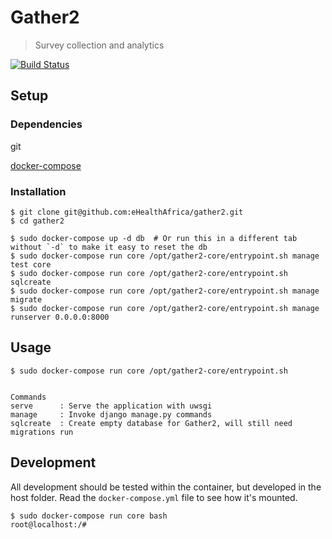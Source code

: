 # Gather2

> Survey collection and analytics

[![Build Status](https://travis-ci.org/eHealthAfrica/gather2.svg?branch=master)](https://travis-ci.org/eHealthAfrica/gather2)

## Setup



### Dependencies

git

[docker-compose](https://docs.docker.com/compose/)


### Installation


```
$ git clone git@github.com:eHealthAfrica/gather2.git
$ cd gather2

$ sudo docker-compose up -d db  # Or run this in a different tab without `-d` to make it easy to reset the db
$ sudo docker-compose run core /opt/gather2-core/entrypoint.sh manage test core
$ sudo docker-compose run core /opt/gather2-core/entrypoint.sh sqlcreate
$ sudo docker-compose run core /opt/gather2-core/entrypoint.sh manage migrate
$ sudo docker-compose run core /opt/gather2-core/entrypoint.sh manage runserver 0.0.0.0:8000
```

## Usage

```
$ sudo docker-compose run core /opt/gather2-core/entrypoint.sh


Commands
serve      : Serve the application with uwsgi
manage     : Invoke django manage.py commands
sqlcreate  : Create empty database for Gather2, will still need migrations run
```

## Development

All development should be tested within the container, but developed in the host folder. Read the `docker-compose.yml` file to see how it's mounted.
```
$ sudo docker-compose run core bash
root@localhost:/#
```
